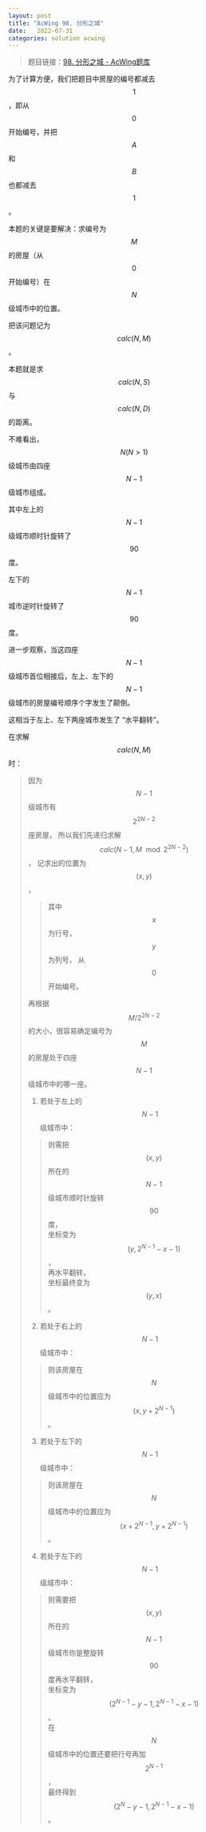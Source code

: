 ```yaml
---
layout: post
title: "AcWing 98. 分形之城"
date:   2022-07-31
categories: solution acwing
---
```


> 题目链接：<a href="https://www.acwing.com/problem/content/100/" target="_blank">98. 分形之城 - AcWing题库</a>

为了计算方便，我们把题目中房屋的编号都减去 $$1$$，即从 $$0$$ 开始编号，并把 $$A$$ 和 $$B$$ 也都减去 $$1$$。

本题的关键是要解决：求编号为 $$M$$ 的房屋（从 $$0$$ 开始编号）在 $$N$$ 级城市中的位置。

把该问题记为 $$calc(N,M)$$。

本题就是求 $$calc(N,S)$$ 与 $$calc(N,D)$$ 的距离。

不难看出，$$N(N>1)$$ 级城市由四座 $$N-1$$ 级城市组成。

其中左上的 $$N-1$$ 级城市顺时针旋转了 $$90$$ 度。

左下的 $$N-1$$ 城市逆时针旋转了 $$90$$ 度。

进一步观察，当这四座 $$N-1$$ 级城市首位相接后，左上、左下的 $$N-1$$ 级城市的房屋编号顺序个字发生了颠倒。

这相当于左上、左下两座城市发生了 “水平翻转”。

在求解 $$calc(N,M)$$ 时：

> 因为 $$N-1$$ 级城市有 $$2^{2N-2}$$ 座房屋，
> 所以我们先递归求解 $$calc(N-1,M\mod2^{2N-2})$$，
> 记求出的位置为 $$(x,y)$$，
> > 其中 $$x$$ 为行号，
> > $$y$$ 为列号，
> > 从 $$0$$ 开始编号。
> 
> 再根据 $$M/2^{2N-2}$$ 的大小，很容易确定编号为 $$M$$ 的房屋处于四座 $$N-1$$ 级城市中的哪一座。  
> 1. 若处于左上的 $$N-1$$ 级城市中：
> > 则需把 $$(x,y)$$ 所在的 $$N-1$$ 级城市顺时针旋转 $$90$$ 度，  
> > 坐标变为 $$(y,2^{N-1}-x-1)$$，  
> > 再水平翻转，  
> > 坐标最终变为 $$(y,x)$$。
> 
> 2. 若处于右上的 $$N-1$$ 级城市中：
> > 则该房屋在 $$N$$ 级城市中的位置应为 $$(x,y+2^{N-1})$$。
> 
> 3. 若处于左下的 $$N-1$$ 级城市中：
> > 则该房屋在 $$N$$ 级城市中的位置应为 $$(x+2^{N-1},y+2^{N-1})$$。
> 
> 4. 若处于左下的 $$N-1$$ 级城市中：
> > 则需要把 $$(x,y)$$ 所在的 $$N-1$$ 级城市你是整旋转 $$90$$ 度再水平翻转，  
> > 坐标变为 $$(2^{N-1}-y-1,2^{N-1}-x-1)$$。  
> > 在 $$N$$ 级城市中的位置还要把行号再加 $$2^{N-1}$$，  
> > 最终得到 $$(2^N-y-1,2^{N-1}-x-1)$$。
